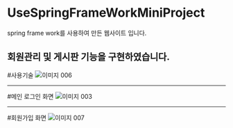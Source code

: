 # UseSpringFrameWorkMiniProject
spring frame work를 사용하여 만든 웹사이트 입니다.

회원관리 및 게시판 기능을 구현하였습니다.
----------
#사용기술
![이미지 006](https://user-images.githubusercontent.com/60869806/85406106-44adfc00-b59c-11ea-8e56-db323aa3cfbc.png)

----------
#메인 로그인 화면
![이미지 003](https://user-images.githubusercontent.com/60869806/85405569-93a76180-b59b-11ea-8436-dcc354fe6f1a.png)

----------
#회원가입 화면
![이미지 007](https://user-images.githubusercontent.com/60869806/85406307-948cc300-b59c-11ea-88bf-54a0f4cc0262.png)
